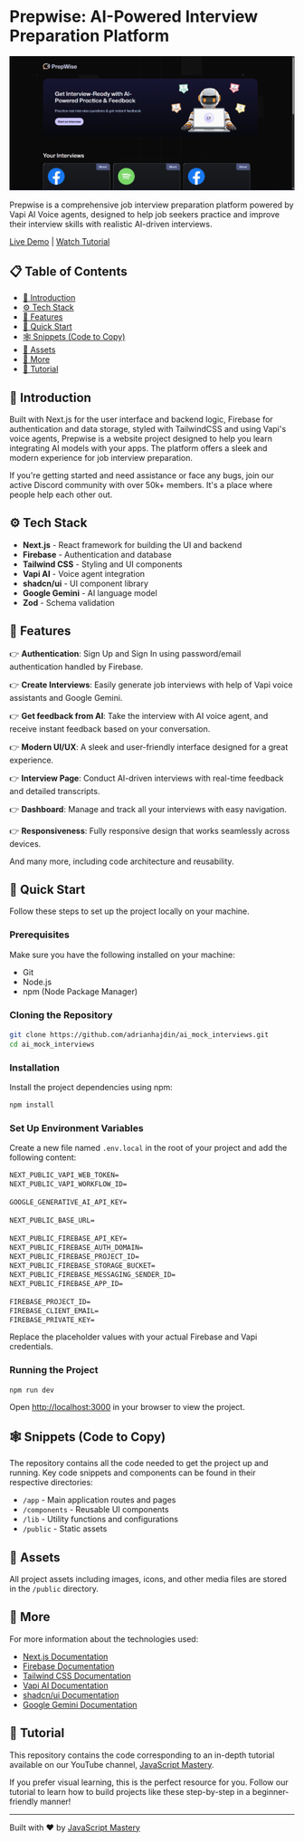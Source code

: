 # Prepwise: AI-Powered Interview Preparation Platform

![Banner](image.png)

Prepwise is a comprehensive job interview preparation platform powered by Vapi AI Voice agents, designed to help job seekers practice and improve their interview skills with realistic AI-driven interviews.

[Live Demo](https://ai-mock-interview-mtci.vercel.app/) | [Watch Tutorial](https://youtube.com/javascriptmastery)

## 📋 Table of Contents
- [🤖 Introduction](#-introduction)
- [⚙️ Tech Stack](#️-tech-stack)
- [🔋 Features](#-features)
- [🤸 Quick Start](#-quick-start)
- [🕸️ Snippets (Code to Copy)](#️-snippets-code-to-copy)
- [🔗 Assets](#-assets)
- [🚀 More](#-more)
- [🚨 Tutorial](#-tutorial)

## 🤖 Introduction

Built with Next.js for the user interface and backend logic, Firebase for authentication and data storage, styled with TailwindCSS and using Vapi's voice agents, Prepwise is a website project designed to help you learn integrating AI models with your apps. The platform offers a sleek and modern experience for job interview preparation.

If you're getting started and need assistance or face any bugs, join our active Discord community with over 50k+ members. It's a place where people help each other out.

## ⚙️ Tech Stack

- **Next.js** - React framework for building the UI and backend
- **Firebase** - Authentication and database
- **Tailwind CSS** - Styling and UI components
- **Vapi AI** - Voice agent integration
- **shadcn/ui** - UI component library
- **Google Gemini** - AI language model
- **Zod** - Schema validation

## 🔋 Features

👉 **Authentication**: Sign Up and Sign In using password/email authentication handled by Firebase.

👉 **Create Interviews**: Easily generate job interviews with help of Vapi voice assistants and Google Gemini.

👉 **Get feedback from AI**: Take the interview with AI voice agent, and receive instant feedback based on your conversation.

👉 **Modern UI/UX**: A sleek and user-friendly interface designed for a great experience.

👉 **Interview Page**: Conduct AI-driven interviews with real-time feedback and detailed transcripts.

👉 **Dashboard**: Manage and track all your interviews with easy navigation.

👉 **Responsiveness**: Fully responsive design that works seamlessly across devices.

And many more, including code architecture and reusability.

## 🤸 Quick Start

Follow these steps to set up the project locally on your machine.

### Prerequisites

Make sure you have the following installed on your machine:

- Git
- Node.js
- npm (Node Package Manager)

### Cloning the Repository

```bash
git clone https://github.com/adrianhajdin/ai_mock_interviews.git
cd ai_mock_interviews
```

### Installation

Install the project dependencies using npm:

```bash
npm install
```

### Set Up Environment Variables

Create a new file named `.env.local` in the root of your project and add the following content:

```
NEXT_PUBLIC_VAPI_WEB_TOKEN=
NEXT_PUBLIC_VAPI_WORKFLOW_ID=

GOOGLE_GENERATIVE_AI_API_KEY=

NEXT_PUBLIC_BASE_URL=

NEXT_PUBLIC_FIREBASE_API_KEY=
NEXT_PUBLIC_FIREBASE_AUTH_DOMAIN=
NEXT_PUBLIC_FIREBASE_PROJECT_ID=
NEXT_PUBLIC_FIREBASE_STORAGE_BUCKET=
NEXT_PUBLIC_FIREBASE_MESSAGING_SENDER_ID=
NEXT_PUBLIC_FIREBASE_APP_ID=

FIREBASE_PROJECT_ID=
FIREBASE_CLIENT_EMAIL=
FIREBASE_PRIVATE_KEY=
```

Replace the placeholder values with your actual Firebase and Vapi credentials.

### Running the Project

```bash
npm run dev
```

Open [http://localhost:3000](http://localhost:3000) in your browser to view the project.

## 🕸️ Snippets (Code to Copy)

The repository contains all the code needed to get the project up and running. Key code snippets and components can be found in their respective directories:

- `/app` - Main application routes and pages
- `/components` - Reusable UI components
- `/lib` - Utility functions and configurations
- `/public` - Static assets

## 🔗 Assets

All project assets including images, icons, and other media files are stored in the `/public` directory.

## 🚀 More

For more information about the technologies used:

- [Next.js Documentation](https://nextjs.org/docs)
- [Firebase Documentation](https://firebase.google.com/docs)
- [Tailwind CSS Documentation](https://tailwindcss.com/docs)
- [Vapi AI Documentation](https://docs.vapi.ai/)
- [shadcn/ui Documentation](https://ui.shadcn.com/)
- [Google Gemini Documentation](https://ai.google.dev/docs)

## 🚨 Tutorial

This repository contains the code corresponding to an in-depth tutorial available on our YouTube channel, [JavaScript Mastery](https://youtube.com/javascriptmastery).

If you prefer visual learning, this is the perfect resource for you. Follow our tutorial to learn how to build projects like these step-by-step in a beginner-friendly manner!

---

Built with ❤️ by [JavaScript Mastery](https://www.jsmastery.pro)